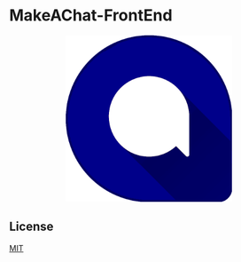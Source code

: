 # MakeAChat-FrontEnd

<p align="center">
  <img width="300" height="300" src="https://github.com/AnOldStory/MakeAChat-FrontEnd/blob/master/public/icon.png">
</p>

## License

[MIT](https://github.com/electron/electron/blob/master/LICENSE)
